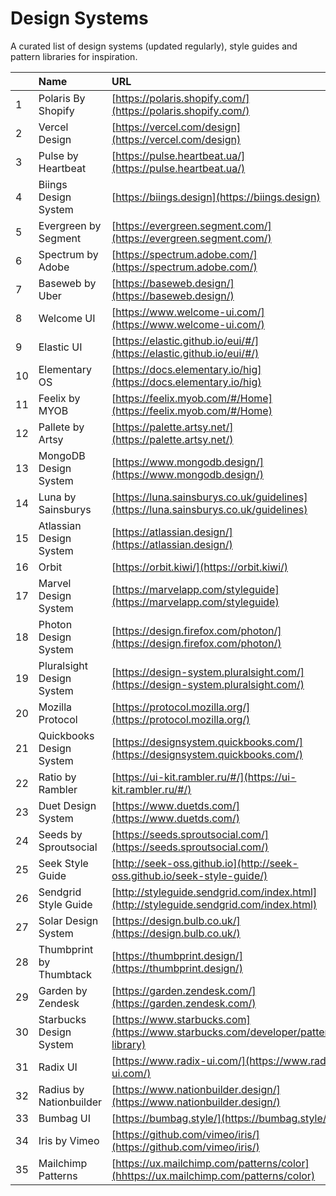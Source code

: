 # Design Systems

A curated list of design systems (updated regularly), style guides and pattern libraries for inspiration.

|     | Name                      | URL                                                                                    |
| :-- | :------------------------ | :------------------------------------------------------------------------------------- |
| 1   | Polaris By Shopify        | [https://polaris.shopify.com/](https://polaris.shopify.com/)                           |
| 2   | Vercel Design             | [https://vercel.com/design](https://vercel.com/design)                                 |
| 3   | Pulse by Heartbeat        | [https://pulse.heartbeat.ua/](https://pulse.heartbeat.ua/)                             |
| 4   | Biings Design System      | [https://biings.design](https://biings.design)                                         |
| 5   | Evergreen by Segment      | [https://evergreen.segment.com/](https://evergreen.segment.com/)                       |
| 6   | Spectrum by Adobe         | [https://spectrum.adobe.com/](https://spectrum.adobe.com/)                             |
| 7   | Baseweb by Uber           | [https://baseweb.design/](https://baseweb.design/)                                     |
| 8   | Welcome UI                | [https://www.welcome-ui.com/](https://www.welcome-ui.com/)                             |
| 9   | Elastic UI                | [https://elastic.github.io/eui/#/](https://elastic.github.io/eui/#/)                   |
| 10  | Elementary OS             | [https://docs.elementary.io/hig](https://docs.elementary.io/hig)                       |
| 11  | Feelix by MYOB            | [https://feelix.myob.com/#/Home](https://feelix.myob.com/#/Home)                       |
| 12  | Pallete by Artsy          | [https://palette.artsy.net/](https://palette.artsy.net/)                               |
| 13  | MongoDB Design System     | [https://www.mongodb.design/](https://www.mongodb.design/)                             |
| 14  | Luna by Sainsburys        | [https://luna.sainsburys.co.uk/guidelines](https://luna.sainsburys.co.uk/guidelines)   |
| 15  | Atlassian Design System   | [https://atlassian.design/](https://atlassian.design/)                                 |
| 16  | Orbit                     | [https://orbit.kiwi/](https://orbit.kiwi/)                                             |
| 17  | Marvel Design System      | [https://marvelapp.com/styleguide](https://marvelapp.com/styleguide)                   |
| 18  | Photon Design System      | [https://design.firefox.com/photon/](https://design.firefox.com/photon/)               |
| 19  | Pluralsight Design System | [https://design-system.pluralsight.com/](https://design-system.pluralsight.com/)       |
| 20  | Mozilla Protocol          | [https://protocol.mozilla.org/](https://protocol.mozilla.org/)                         |
| 21  | Quickbooks Design System  | [https://designsystem.quickbooks.com/](https://designsystem.quickbooks.com/)           |
| 22  | Ratio by Rambler          | [https://ui-kit.rambler.ru/#/](https://ui-kit.rambler.ru/#/)                           |
| 23  | Duet Design System        | [https://www.duetds.com/](https://www.duetds.com/)                                     |
| 24  | Seeds by Sproutsocial     | [https://seeds.sproutsocial.com/](https://seeds.sproutsocial.com/)                     |
| 25  | Seek Style Guide          | [http://seek-oss.github.io](http://seek-oss.github.io/seek-style-guide/)               |
| 26  | Sendgrid Style Guide      | [http://styleguide.sendgrid.com/index.html](http://styleguide.sendgrid.com/index.html) |
| 27  | Solar Design System       | [https://design.bulb.co.uk/](https://design.bulb.co.uk/)                               |
| 28  | Thumbprint by Thumbtack   | [https://thumbprint.design/](https://thumbprint.design/)                               |
| 29  | Garden by Zendesk         | [https://garden.zendesk.com/](https://garden.zendesk.com/)                             |
| 30  | Starbucks Design System   | [https://www.starbucks.com](https://www.starbucks.com/developer/pattern-library)       |
| 31  | Radix UI                  | [https://www.radix-ui.com/](https://www.radix-ui.com/)                                 |
| 32  | Radius by Nationbuilder   | [https://www.nationbuilder.design/](https://www.nationbuilder.design/)                 |
| 33  | Bumbag UI                 | [https://bumbag.style/](https://bumbag.style/)                                         |
| 34  | Iris by Vimeo             | [https://github.com/vimeo/iris/](https://github.com/vimeo/iris/)                       |
| 35  | Mailchimp Patterns        | [https://ux.mailchimp.com/patterns/color](hhttps://ux.mailchimp.com/patterns/color)    |
